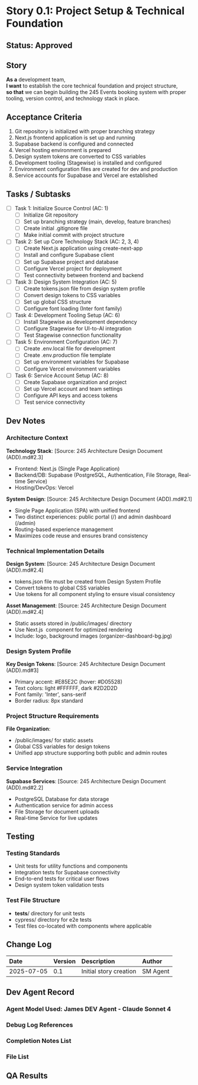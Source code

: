 # Story 0.1: Project Setup & Technical Foundation

## Status: Approved

## Story

**As a** development team,\
**I want** to establish the core technical foundation and project structure,\
**so that** we can begin building the 245 Events booking system with proper tooling, version control, and technology stack in place.

## Acceptance Criteria

1. Git repository is initialized with proper branching strategy
2. Next.js frontend application is set up and running
3. Supabase backend is configured and connected
4. Vercel hosting environment is prepared
5. Design system tokens are converted to CSS variables
6. Development tooling (Stagewise) is installed and configured
7. Environment configuration files are created for dev and production
8. Service accounts for Supabase and Vercel are established

## Tasks / Subtasks

- [ ] Task 1: Initialize Source Control (AC: 1)
  - [ ] Initialize Git repository
  - [ ] Set up branching strategy (main, develop, feature branches)
  - [ ] Create initial .gitignore file
  - [ ] Make initial commit with project structure

- [ ] Task 2: Set up Core Technology Stack (AC: 2, 3, 4)
  - [ ] Create Next.js application using create-next-app
  - [ ] Install and configure Supabase client
  - [ ] Set up Supabase project and database
  - [ ] Configure Vercel project for deployment
  - [ ] Test connectivity between frontend and backend

- [ ] Task 3: Design System Integration (AC: 5)
  - [ ] Create tokens.json file from design system profile
  - [ ] Convert design tokens to CSS variables
  - [ ] Set up global CSS structure
  - [ ] Configure font loading (Inter font family)

- [ ] Task 4: Development Tooling Setup (AC: 6)
  - [ ] Install Stagewise as development dependency
  - [ ] Configure Stagewise for UI-to-AI integration
  - [ ] Test Stagewise connection functionality

- [ ] Task 5: Environment Configuration (AC: 7)
  - [ ] Create .env.local file for development
  - [ ] Create .env.production file template
  - [ ] Set up environment variables for Supabase
  - [ ] Configure Vercel environment variables

- [ ] Task 6: Service Account Setup (AC: 8)
  - [ ] Create Supabase organization and project
  - [ ] Set up Vercel account and team settings
  - [ ] Configure API keys and access tokens
  - [ ] Test service connectivity

## Dev Notes

### Architecture Context
**Technology Stack**: [Source: 245 Architecture Design Document (ADD).md#2.3]
- Frontend: Next.js (Single Page Application)
- Backend/DB: Supabase (PostgreSQL, Authentication, File Storage, Real-time Service)
- Hosting/DevOps: Vercel

**System Design**: [Source: 245 Architecture Design Document (ADD).md#2.1]
- Single Page Application (SPA) with unified frontend
- Two distinct experiences: public portal (/) and admin dashboard (/admin)
- Routing-based experience management
- Maximizes code reuse and ensures brand consistency

### Technical Implementation Details
**Design System**: [Source: 245 Architecture Design Document (ADD).md#2.4]
- tokens.json file must be created from Design System Profile
- Convert tokens to global CSS variables
- Use tokens for all component styling to ensure visual consistency

**Asset Management**: [Source: 245 Architecture Design Document (ADD).md#2.4]
- Static assets stored in /public/images/ directory
- Use Next.js <Image> component for optimized rendering
- Include: logo, background images (organizer-dashboard-bg.jpg)

### Design System Profile
**Key Design Tokens**: [Source: 245 Architecture Design Document (ADD).md#3]
- Primary accent: #E85E2C (hover: #D05528)
- Text colors: light #FFFFFF, dark #2D2D2D
- Font family: 'Inter', sans-serif
- Border radius: 8px standard

### Project Structure Requirements
**File Organization**:
- /public/images/ for static assets
- Global CSS variables for design tokens
- Unified app structure supporting both public and admin routes

### Service Integration
**Supabase Services**: [Source: 245 Architecture Design Document (ADD).md#2.2]
- PostgreSQL Database for data storage
- Authentication service for admin access
- File Storage for document uploads
- Real-time Service for live updates

## Testing

### Testing Standards
- Unit tests for utility functions and components
- Integration tests for Supabase connectivity
- End-to-end tests for critical user flows
- Design system token validation tests

### Test File Structure
- __tests__/ directory for unit tests
- cypress/ directory for e2e tests
- Test files co-located with components where applicable

## Change Log

| Date | Version | Description | Author |
| :--- | :------ | :---------- | :----- |
| 2025-07-05 | 0.1 | Initial story creation | SM Agent |

## Dev Agent Record

### Agent Model Used: James DEV Agent - Claude Sonnet 4

### Debug Log References

### Completion Notes List

### File List

## QA Results 